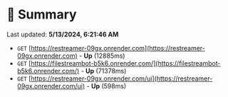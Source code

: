# 📖 Summary
Last updated: **5/13/2024, 6:21:46 AM**

- `GET` [https://restreamer-09gx.onrender.com](https://restreamer-09gx.onrender.com) - **Up** (12885ms)
- `GET` [https://filestreambot-b5k6.onrender.com/](https://filestreambot-b5k6.onrender.com/) - **Up** (71378ms)
- `GET` [https://restreamer-09gx.onrender.com/ui](https://restreamer-09gx.onrender.com/ui) - **Up** (598ms)
